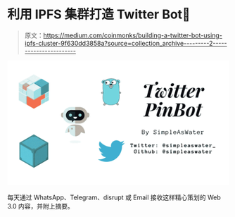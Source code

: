 # 利用 IPFS 集群打造 Twitter Bot🤖

> 原文：<https://medium.com/coinmonks/building-a-twitter-bot-using-ipfs-cluster-9f630dd3858a?source=collection_archive---------2----------------------->

![](img/61238e91c2efedcb3aee867c813b028f.png)

每天通过 WhatsApp、Telegram、disrupt 或 Email 接收这样精心策划的 Web 3.0 内容，并附上摘要。